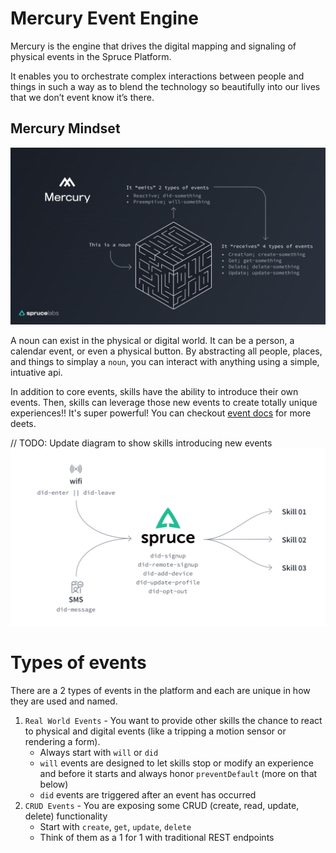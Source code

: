 
# Mercury Event Engine

Mercury is the engine that drives the digital mapping and signaling of physical events in the Spruce Platform. 

It enables you to orchestrate complex interactions between people and things in such a way as to blend the technology so beautifully into our lives that we don’t event know it’s there.

## Mercury Mindset

![Mercury](../_images/mercury.png?raw=true "Mercury")

A noun can exist in the physical or digital world. It can be a person, a calendar event, or even a physical button. By abstracting all people, places, and things to simplay a `noun`, you can interact with anything using a simple, intuative api.

In addition to core events, skills have the ability to introduce their own events. Then, skills can leverage those new events to create totally unique experiences!! It's super powerful! You can checkout [event docs](events.md) for more deets.

// TODO: Update diagram to show skills introducing new events
![Event Architecture](../_images/Architecture.png?raw=true "Event Architecture")

# Types of events

There are a 2 types of events in the platform and each are unique in how they are used and named.

1. `Real World Events` - You want to provide other skills the chance to react to physical and digital events (like a tripping a motion sensor or rendering a form).
    - Always start with `will` or `did`
    - `will` events are designed to let skills stop or modify an experience and before it starts and always honor `preventDefault` (more on that below)
    - `did` events are triggered after an event has occurred
2. `CRUD Events` - You are exposing some CRUD (create, read, update, delete) functionality
    - Start with `create`, `get`, `update`, `delete`
    - Think of them as a 1 for 1 with traditional REST endpoints
